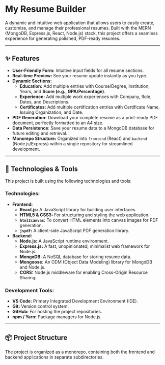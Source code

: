 # My Resume Builder
A dynamic and intuitive web application that allows users to easily create, customize, and manage their professional resumes. Built with the MERN (MongoDB, Express.js, React, Node.js) stack, this project offers a seamless experience for generating polished, PDF-ready resumes.

---

## ✨ Features

* **User-Friendly Form:** Intuitive input fields for all resume sections.
* **Real-time Preview:** See your resume update instantly as you type.
* **Dynamic Sections:**
    * **Education:** Add multiple entries with Course/Degree, Institution, Years, and **Score (e.g., GPA/Percentage)**.
    * **Experience:** Add multiple work experiences with Company, Role, Dates, and Descriptions.
    * **Certificates:** Add multiple certification entries with Certificate Name, Issuing Organization, and Date.
* **PDF Generation:** Download your complete resume as a print-ready PDF document, perfectly formatted to an A4 size.
* **Data Persistence:** Save your resume data to a MongoDB database for future editing and retrieval.
* **Monorepo Structure:** Organized into `frontend` (React) and `backend` (Node.js/Express) within a single repository for streamlined development.

---

## 🚀 Technologies & Tools

This project is built using the following technologies and tools:

### **Technologies:**

* **Frontend:**
    * **React.js:** A JavaScript library for building user interfaces.
    * **HTML5 & CSS3:** For structuring and styling the web application.
    * **`html2canvas`:** To convert HTML elements into canvas images for PDF generation.
    * **`jspdf`:** A client-side JavaScript PDF generation library.
* **Backend:**
    * **Node.js:** A JavaScript runtime environment.
    * **Express.js:** A fast, unopinionated, minimalist web framework for Node.js.
    * **MongoDB:** A NoSQL database for storing resume data.
    * **Mongoose:** An ODM (Object Data Modeling) library for MongoDB and Node.js.
    * **CORS:** Node.js middleware for enabling Cross-Origin Resource Sharing.

### **Development Tools:**

* **VS Code:** Primary Integrated Development Environment (IDE).
* **Git:** Version control system.
* **GitHub:** For hosting the project repositories.
* **npm / Yarn:** Package managers for Node.js.

---

## 📦 Project Structure

The project is organized as a monorepo, containing both the frontend and backend applications in separate subdirectories:
